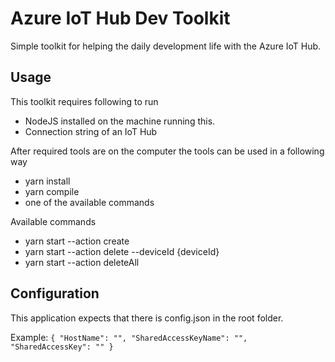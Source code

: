 # Azure IoT Hub Dev Toolkit

Simple toolkit for helping the daily development life with the Azure IoT Hub.

## Usage

This toolkit requires following to run

- NodeJS installed on the machine running this.
- Connection string of an IoT Hub

After required tools are on the computer the tools can be used in a following way

- yarn install
- yarn compile
- one of the available commands

Available commands

- yarn start --action create
- yarn start --action delete --deviceId {deviceId}
- yarn start --action deleteAll

## Configuration

This application expects that there is config.json in the root folder.

Example:
`{ "HostName": "", "SharedAccessKeyName": "", "SharedAccessKey": "" }`
